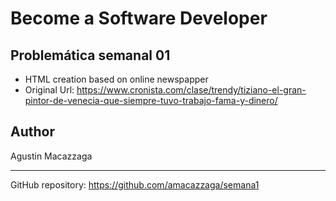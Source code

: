 # Become a Software Developer

## Problemática semanal 01

- HTML creation based on online newspapper
- Original Url: https://www.cronista.com/clase/trendy/tiziano-el-gran-pintor-de-venecia-que-siempre-tuvo-trabajo-fama-y-dinero/

## Author

Agustin Macazzaga

---

GitHub repository: https://github.com/amacazzaga/semana1
